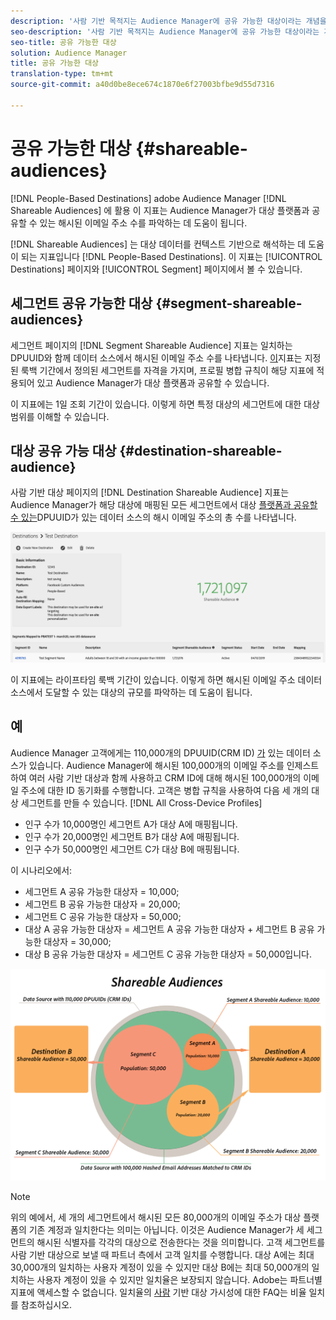 ```yaml
---
description: '사람 기반 목적지는 Audience Manager에 공유 가능한 대상이라는 개념을 도입합니다. 이 지표는 Audience Manager가 대상 플랫폼과 공유할 수 있는 해시된 이메일 주소 수를 파악하는 데 도움이 됩니다. '
seo-description: '사람 기반 목적지는 Audience Manager에 공유 가능한 대상이라는 개념을 도입합니다. 이 지표는 Audience Manager가 대상 플랫폼과 공유할 수 있는 해시된 이메일 주소 수를 파악하는 데 도움이 됩니다. '
seo-title: 공유 가능한 대상
solution: Audience Manager
title: 공유 가능한 대상
translation-type: tm+mt
source-git-commit: a40d0be8ece674c1870e6f27003bfbe9d55d7316

---
```



# 공유 가능한 대상 {#shareable-audiences}

[!DNL People-Based Destinations] adobe Audience Manager [!DNL Shareable Audiences] 에 활용 이 지표는 Audience Manager가 대상 플랫폼과 공유할 수 있는 해시된 이메일 주소 수를 파악하는 데 도움이 됩니다.

[!DNL Shareable Audiences] 는 대상 데이터를 컨텍스트 기반으로 해석하는 데 도움이 되는 지표입니다 [!DNL People-Based Destinations]. 이 지표는 [!UICONTROL Destinations] 페이지와 [!UICONTROL Segment] 페이지에서 볼 수 있습니다.

## 세그먼트 공유 가능한 대상 {#segment-shareable-audiences}

세그먼트 페이지의 [!DNL Segment Shareable Audience] 지표는 일치하는 DPUUID와 함께 데이터 소스에서 해시된 이메일 주소 수를 나타냅니다. [이](../../reference/ids-in-aam.md)지표는 지정된 룩백 기간에서 정의된 세그먼트를 자격을 가지며, 프로필 병합 규칙이 해당 지표에 적용되어 있고 Audience Manager가 대상 플랫폼과 공유할 수 있습니다.

이 지표에는 1일 조회 기간이 있습니다. 이렇게 하면 특정 대상의 세그먼트에 대한 대상 범위를 이해할 수 있습니다.

## 대상 공유 가능 대상 {#destination-shareable-audience}

사람 기반 대상 페이지의 [!DNL Destination Shareable Audience] 지표는 Audience Manager가 해당 대상에 매핑된 모든 세그먼트에서 대상 [플랫폼과 공유할 수 있는](../../reference/ids-in-aam.md)DPUUID가 있는 데이터 소스의 해시 이메일 주소의 총 수를 나타냅니다.

![공유 가능한 고객](assets/dest-shareable-audiences.png)

이 지표에는 라이프타임 룩백 기간이 있습니다. 이렇게 하면 해시된 이메일 주소 데이터 소스에서 도달할 수 있는 대상의 규모를 파악하는 데 도움이 됩니다.

## 예

Audience Manager 고객에게는 110,000개의 DPUUID(CRM ID) [가](../../reference/ids-in-aam.md) 있는 데이터 소스가 있습니다. Audience Manager에 해시된 100,000개의 이메일 주소를 인제스트하여 여러 사람 기반 대상과 함께 사용하고 CRM ID에 대해 해시된 100,000개의 이메일 주소에 대한 ID 동기화를 수행합니다. 고객은 병합 규칙을 사용하여 다음 세 개의 대상 세그먼트를 만들 수 있습니다. [!DNL All Cross-Device Profiles]

* 인구 수가 10,000명인 세그먼트 A가 대상 A에 매핑됩니다.
* 인구 수가 20,000명인 세그먼트 B가 대상 A에 매핑됩니다.
* 인구 수가 50,000명인 세그먼트 C가 대상 B에 매핑됩니다.

이 시나리오에서:

* 세그먼트 A 공유 가능한 대상자 = 10,000;
* 세그먼트 B 공유 가능한 대상자 = 20,000;
* 세그먼트 C 공유 가능한 대상자 = 50,000;
* 대상 A 공유 가능한 대상자 = 세그먼트 A 공유 가능한 대상자 + 세그먼트 B 공유 가능한 대상자 = 30,000;
* 대상 B 공유 가능한 대상자 = 세그먼트 C 공유 가능한 대상자 = 50,000입니다.

![shareable-audiences-diagram](assets/shareable-audiences.png)

> [!NOTE]
>
> 위의 예에서, 세 개의 세그먼트에서 해시된 모든 80,000개의 이메일 주소가 대상 플랫폼의 기존 계정과 일치한다는 의미는 아닙니다. 이것은 Audience Manager가 세 세그먼트의 해시된 식별자를 각각의 대상으로 전송한다는 것을 의미합니다. 고객 세그먼트를 사람 기반 대상으로 보낼 때 파트너 측에서 고객 일치를 수행합니다. 대상 A에는 최대 30,000개의 일치하는 사용자 계정이 있을 수 있지만 대상 B에는 최대 50,000개의 일치하는 사용자 계정이 있을 수 있지만 일치율은 보장되지 않습니다. Adobe는 파트너별 지표에 액세스할 수 없습니다. 일치율의 [사람](../../faq/faq-people-based-destinations.md#match-rates) 기반 대상 가시성에 대한 FAQ는 비율 일치를 참조하십시오.
